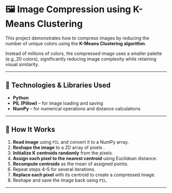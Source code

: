 # 🖼️ Image Compression using K-Means Clustering

This project demonstrates how to compress images by reducing the number of unique colors using the **K-Means Clustering algorithm**.

Instead of millions of colors, the compressed image uses a smaller palette (e.g.,20 colors), significantly reducing image complexity while retaining visual similarity.

---

## 🔧 Technologies & Libraries Used

- **Python**
- **PIL (Pillow)** – for image loading and saving
- **NumPy** – for numerical operations and distance calculations

---

## 🧠 How It Works

1. **Read image** using `PIL` and convert it to a NumPy array.
2. **Reshape the image** to a 2D array of pixels .
3. **Initialize K centroids randomly** from the pixels.
4. **Assign each pixel to the nearest centroid** using Euclidean distance.
5. **Recompute centroids** as the mean of assigned points.
6. Repeat steps 4–5 for several iterations.
7. **Replace each pixel** with its centroid to create a compressed image.
8. Reshape and save the image back using `PIL`.

---

